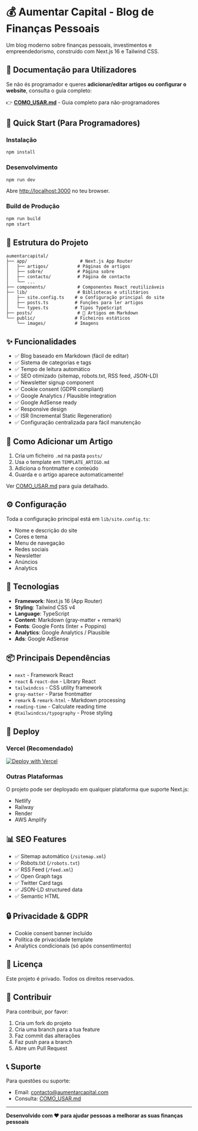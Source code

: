 # 💰 Aumentar Capital - Blog de Finanças Pessoais

Um blog moderno sobre finanças pessoais, investimentos e empreendedorismo, construído com Next.js 16 e Tailwind CSS.

## 📖 Documentação para Utilizadores

Se não és programador e queres **adicionar/editar artigos ou configurar o website**, consulta o guia completo:

👉 **[COMO_USAR.md](./COMO_USAR.md)** - Guia completo para não-programadores

## 🚀 Quick Start (Para Programadores)

### Instalação

```bash
npm install
```

### Desenvolvimento

```bash
npm run dev
```

Abre [http://localhost:3000](http://localhost:3000) no teu browser.

### Build de Produção

```bash
npm run build
npm start
```

## 📁 Estrutura do Projeto

```
aumentarcapital/
├── app/                    # Next.js App Router
│   ├── artigos/           # Páginas de artigos
│   ├── sobre/             # Página sobre
│   ├── contacto/          # Página de contacto
│   └── ...
├── components/            # Componentes React reutilizáveis
├── lib/                   # Bibliotecas e utilitários
│   ├── site.config.ts    # ⚙️ Configuração principal do site
│   ├── posts.ts          # Funções para ler artigos
│   └── types.ts          # Tipos TypeScript
├── posts/                 # 📝 Artigos em Markdown
└── public/               # Ficheiros estáticos
    └── images/           # Imagens
```

## ✨ Funcionalidades

- ✅ Blog baseado em Markdown (fácil de editar)
- ✅ Sistema de categorias e tags
- ✅ Tempo de leitura automático
- ✅ SEO otimizado (sitemap, robots.txt, RSS feed, JSON-LD)
- ✅ Newsletter signup component
- ✅ Cookie consent (GDPR compliant)
- ✅ Google Analytics / Plausible integration
- ✅ Google AdSense ready
- ✅ Responsive design
- ✅ ISR (Incremental Static Regeneration)
- ✅ Configuração centralizada para fácil manutenção

## 📝 Como Adicionar um Artigo

1. Cria um ficheiro `.md` na pasta `posts/`
2. Usa o template em `TEMPLATE_ARTIGO.md`
3. Adiciona o frontmatter e conteúdo
4. Guarda e o artigo aparece automaticamente!

Ver [COMO_USAR.md](./COMO_USAR.md) para guia detalhado.

## ⚙️ Configuração

Toda a configuração principal está em `lib/site.config.ts`:

- Nome e descrição do site
- Cores e tema
- Menu de navegação
- Redes sociais
- Newsletter
- Anúncios
- Analytics

## 🎨 Tecnologias

- **Framework**: Next.js 16 (App Router)
- **Styling**: Tailwind CSS v4
- **Language**: TypeScript
- **Content**: Markdown (gray-matter + remark)
- **Fonts**: Google Fonts (Inter + Poppins)
- **Analytics**: Google Analytics / Plausible
- **Ads**: Google AdSense

## 📦 Principais Dependências

- `next` - Framework React
- `react` & `react-dom` - Library React
- `tailwindcss` - CSS utility framework
- `gray-matter` - Parse frontmatter
- `remark` & `remark-html` - Markdown processing
- `reading-time` - Calculate reading time
- `@tailwindcss/typography` - Prose styling

## 🚢 Deploy

### Vercel (Recomendado)

[![Deploy with Vercel](https://vercel.com/button)](https://vercel.com/new)

### Outras Plataformas

O projeto pode ser deployado em qualquer plataforma que suporte Next.js:
- Netlify
- Railway
- Render
- AWS Amplify

## 📊 SEO Features

- ✅ Sitemap automático (`/sitemap.xml`)
- ✅ Robots.txt (`/robots.txt`)
- ✅ RSS Feed (`/feed.xml`)
- ✅ Open Graph tags
- ✅ Twitter Card tags
- ✅ JSON-LD structured data
- ✅ Semantic HTML

## 🔒 Privacidade & GDPR

- Cookie consent banner incluído
- Política de privacidade template
- Analytics condicionais (só após consentimento)

## 📄 Licença

Este projeto é privado. Todos os direitos reservados.

## 🤝 Contribuir

Para contribuir, por favor:
1. Cria um fork do projeto
2. Cria uma branch para a tua feature
3. Faz commit das alterações
4. Faz push para a branch
5. Abre um Pull Request

## 📞 Suporte

Para questões ou suporte:
- Email: contacto@aumentarcapital.com
- Consulta: [COMO_USAR.md](./COMO_USAR.md)

---

**Desenvolvido com ❤️ para ajudar pessoas a melhorar as suas finanças pessoais**
